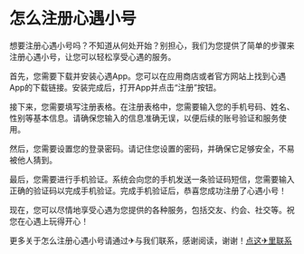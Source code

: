 # 怎么注册心遇小号

想要注册心遇小号吗？不知道从何处开始？别担心，我们为您提供了简单的步骤来注册心遇小号，让您可以轻松享受心遇的服务。

首先，您需要下载并安装心遇App。您可以在应用商店或者官方网站上找到心遇App的下载链接。安装完成后，打开App并点击“注册”按钮。

接下来，您需要填写注册表格。在注册表格中，您需要输入您的手机号码、姓名、性别等基本信息。请确保您输入的信息准确无误，以便后续的账号验证和服务使用。

然后，您需要设置您的登录密码。请记住您设置的密码，并确保它足够安全，不易被他人猜到。

最后，您需要进行手机验证。系统会向您的手机发送一条验证码短信，您需要输入正确的验证码以完成手机验证。完成手机验证后，恭喜您成功注册了心遇小号！

现在，您可以尽情地享受心遇为您提供的各种服务，包括交友、约会、社交等。祝您在心遇上玩得开心！

更多关于怎么注册心遇小号请通过✈与我们联系，感谢阅读，谢谢！[点这✈里联系](https://www.k02.cc)